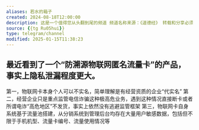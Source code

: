 ```yaml
---
aliases: 若水的箱子
created: 2024-08-18T12:00:00
description: 这是一个值得您从头翻到尾的频道 频道名称来源：《道德经》 转载和分享必须遵循 CC BY-NC 4.0 协议，注明本频道链接。
source: {{tg Ru05hui}}
type: telegram/channel
modified: 2025-01-15T11:38:23
---
```


## 最近看到了一个“防溯源物联网匿名流量卡”的产品，事实上隐私泄漏程度更大。
第一，物联网卡本身个人可以不实名，简单理解是有经营资质的企业“代实名”
第二，经营企业只是重点监管电信诈骗这种极高危业务，遇到这种情况直接断卡或者所谓电诈“高危地区”不发货，事实上依然没有逃避监管框架
第三，物联网卡自身系统基于流量池搭建，从分销系统到管理后台均存在大量用户敏感数据，包括但不限于手机机型、流量卡编号、流量使用情况等


